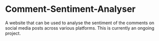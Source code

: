 # Comment-Sentiment-Analyser
A website that can be used to analyse the sentiment of the comments on social media posts across various platforms. This is currently an ongoing project.
